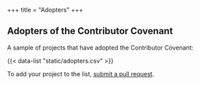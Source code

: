 +++
title = "Adopters"
+++

## Adopters of the Contributor Covenant

A sample of projects that have adopted the Contributor Covenant:

{{< data-list "static/adopters.csv" >}}

To add your project to the list, [submit a pull
request](https://github.com/ContributorCovenant/contributor_covenant/blob/release/README.md#adding-a-project-to-the-list-of-adopters "Contributor Covenant source code").

